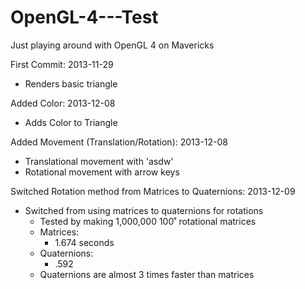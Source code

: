 OpenGL-4---Test
===============

Just playing around with OpenGL 4 on Mavericks

First Commit: 2013-11-29
- Renders basic triangle 

Added Color: 2013-12-08
- Adds Color to Triangle

Added Movement (Translation/Rotation): 2013-12-08
- Translational movement with 'asdw'
- Rotational movement with arrow keys

Switched Rotation method from Matrices to Quaternions: 2013-12-09
- Switched from using matrices to quaternions for rotations
  - Tested by making 1,000,000 100˚ rotational matrices
  - Matrices:
    - 1.674 seconds
  - Quaternions: 
    - .592
  - Quaternions are almost 3 times faster than matrices
  

